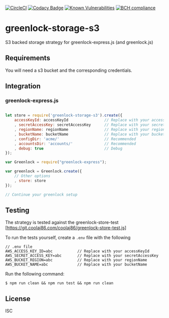 [![CircleCI](https://circleci.com/gh/cderche/greenlock-storage-s3.svg?style=svg)](https://circleci.com/gh/cderche/greenlock-storage-s3)
[![Codacy Badge](https://api.codacy.com/project/badge/Grade/0923e01ff76e403abab4637a45149155)](https://www.codacy.com/app/c.derche/greenlock-storage-s3?utm_source=github.com&amp;utm_medium=referral&amp;utm_content=cderche/greenlock-storage-s3&amp;utm_campaign=Badge_Grade)
[![Known Vulnerabilities](https://snyk.io/test/github/cderche/greenlock-storage-s3/badge.svg)](https://snyk.io/test/github/cderche/greenlock-storage-s3)
[![BCH compliance](https://bettercodehub.com/edge/badge/cderche/greenlock-storage-s3?branch=master)](https://bettercodehub.com/)

# greenlock-storage-s3
S3 backed storage strategy for greenlock-express.js (and greenlock.js)

## Requirements

You will need a s3 bucket and the corresponding credentials.

## Integration

### greenlock-express.js

```javascript

let store = require('greenlock-storage-s3').create({
    accessKeyId: accessKeyId                // Replace with your accessKeyId
    , secretAccessKey: secretAccessKey      // Replace with your secretAccessKey
    , regionName: regionName                // Replace with your regionName
    , bucketName: bucketName                // Replace with your bucketName
    , configDir: 'acme/'                    // Recommended
    , accountsDir: 'accounts/'              // Recommended
    , debug: true                           // Debug
});

var Greenlock = require("greenlock-express");

var greenlock = Greenlock.create({
    // Other options
    , store: store
});

// Continue your greenlock setup

```

## Testing

The strategy is tested against the greenlock-store-test [https://git.coolaj86.com/coolaj86/greenlock-store-test.js]

To run the tests yourself, create a `.env` file with the following

```
// .env file
AWS_ACCESS_KEY_ID=abc           // Replace with your accessKeyId
AWS_SECRET_ACCESS_KEY=abc       // Replace with your secretAccessKey
AWS_BUCKET_REGION=abc           // Replace with your regionName
AWS_BUCKET_NAME=abc             // Replace with your bucketName
```

Run the following command: 
```console
$ npm run clean && npm run test && npm run clean
```

## License

ISC
